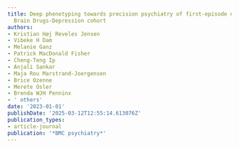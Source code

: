 ```yaml
---
title: Deep phenotyping towards precision psychiatry of first-episode depression—the
  Brain Drugs-Depression cohort
authors:
- Kristian Høj Reveles Jensen
- Vibeke H Dam
- Melanie Ganz
- Patrick MacDonald Fisher
- Cheng-Teng Ip
- Anjali Sankar
- Maja Rou Marstrand-Joergensen
- Brice Ozenne
- Merete Osler
- Brenda WJH Penninx
- ' others'
date: '2023-01-01'
publishDate: '2025-03-12T12:55:14.613076Z'
publication_types:
- article-journal
publication: '*BMC psychiatry*'
---
```

